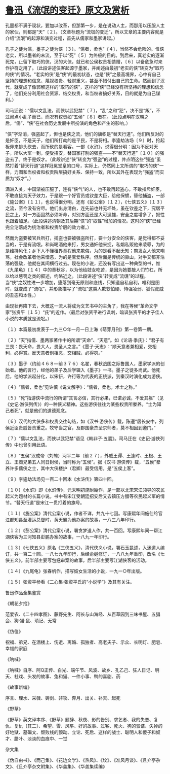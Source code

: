 # [鲁迅《流氓的变迁》原文及赏析](https://www.vrrw.net/wx/7807.html)

孔墨都不满于现状，要加以改革，但那第一步，是在说动人主，而那用以压服人主的家伙，则都是“天”〔２〕。（文章标题为“流氓的变迁”，所以文章的主要内容就是介绍“流氓”的起源和演变过程，首先从儒家和墨家讲起。）

孔子之徒为儒，墨子之徒为侠〔３〕。“儒者，柔也”〔４〕，当然不会危险的。惟侠老实，所以墨者的末流，至于以“死”〔５〕为终极的目的。到后来，真老实的逐渐死完，止留下取巧的侠，汉的大侠，就已和公侯权贵相馈赠，〔６〕以备危急时来作护符之用了。（此段讲述侠客起源于墨家，并阐述由最初“老实的侠”转变为“取巧的侠”的情况。“老实的侠”是“侠”的最初状态，也是“侠”之最高境界，心中有自己坚持的理想和信念、蔑视权贵、轻财重义，甚至不惜付出自己的生命。然而到了汉代，就变成了像郭解这样的“取巧的侠”，这样的“侠”已经没有所坚持的理想和信念了，他们充分利用社会资源、结交权贵，和当权者搞好关系，目的就是为自己谋利。）



司马迁说：“儒以文乱法，而侠以武犯禁”〔７〕，“乱”之和“犯”，决不是“叛”，不过闹点小乱子而已，而况有权贵如“五侯”〔８〕者在。（此段点明在汉朝之后，“儒”、“侠”在社会历史发展中所扮演的角色和产生的影响。）

“侠”字渐消，强盗起了，但也是侠之流，他们的旗帜是“替天行道”。他们所反对的是奸臣，不是天子，他们所打劫的是平民，不是将相。李逵劫法场〔９〕时，抡起板斧来排头砍去，而所砍的是看客。一部《水浒》，说得很分明：因为不反对天子，所以大军一到，便受招安，替国家打别的强盗——不“替天行道”〔１０〕的强盗去了。终于是奴才。（此段讲述“侠”转变为“强盗”的过程，并点明这些“强盗”虽然打着“替天行道”这样冠冕堂皇的口号，实际上，仍然同上文所谓的“取巧的侠”一样，力图和当权者和权贵阶层搞好关系、保持一致，所以其外在表现为“强盗”而实质为“奴才”。）

满洲入关，中国渐被压服了，连有“侠气”的人，也不敢再起盗心，不敢指斥奸臣，不敢直接为天子效力，于是跟一个好官员或钦差大臣，给他保镳，替他捕盗，一部《施公案》〔１１〕，也说得很分明，还有《彭公案》〔１２〕，《七侠五义》〔１３〕之流，至今没有穷尽。他们出身清白，连先前也并无坏处，虽在钦差之下，究居平民之上，对一方面固然必须听命，对别方面还是大可逞雄，安全之度增多了，奴性也跟着加足。（此段讲述清朝及其后期“侠”的“奴性”增加的情况。这时的“侠”已经完全沦落成为统治者和权贵阶层的效力者。）

然而为盗要被官兵所打，捕盗也要被强盗所打，要十分安全的侠客，是觉得都不妥当的，于是有流氓。和尚喝酒他来打，男女通奸他来捉，私娼私贩他来凌辱，为的是维持风化；乡下人不懂租界章程他来欺侮，为的是看不起无知；剪发女人他来嘲骂，社会改革者他来憎恶，为的是宝爱秩序。但后面是传统的靠山，对手又都非浩荡的强敌，他就在其间横行过去。现在的小说，还没有写出这一种典型的书，惟《九尾龟》〔１４〕中的章秋谷，以为他给妓女吃苦，是因为她要敲人们竹杠，所以给以惩罚之类的叙述，约略近之。（此段讲述“侠”转变成“流氓”的过程。当“侠”之奴性进一步增加，堕落到毫无原则和底线，只知道自私自利，唯利是图时，就变成了“流氓”，并形象描写了“流氓”这类人欺软怕硬、恃强凌弱、狐假虎威的丑态和本性。）

由现状再降下去，大概这一流人将成为文艺书中的主角了，我在等候“革命文学家”张资平〔１５〕“氏”的近作。（最后对张资平进行讽刺，暗讽张资平的才子佳人小说的本质就是流氓。）



〔１〕本篇最初发表于一九三○年一月一日上海《萌芽月刊》第一卷第一期。

〔２〕“天”指儒、墨两家著作中的所谓“天命”、“天意”。如《论语·季氏》：“君子有三畏：畏天命，畏大人，畏圣人之言。”《墨子·天志》：“顺天意者兼相爱，交相利，必得赏。反天意者别相恶，交相贼，必得罚。”

〔３〕墨子（约前４６８—前３７６）名翟，春秋战国之际鲁国人，墨家学派的创始者。他的言行，经他的弟子及后学辑入《墨子》一书。墨子之徒多尚武。他死后，他的学派起分化，以宋钘，许行等为代表的正统派，到秦汉时演化成为游侠。

〔４〕“儒者，柔也”见许慎《说文解字》：“儒者，柔也，术士之称。”

〔５〕“死”指游侠中流行的所谓“其言必信，其行必果，已诺必诚，不爱其躯”（见《史记·游侠列传》）的一种侠义精神。这些游侠往往为某些权贵所豢养。“士为知己者死”，就是他们的道德观念。

〔６〕汉代的大侠多和权贵交往勾结，如《汉书·游侠传》载，陈遵“居长安中，列侯近臣贵戚皆贵重之。牧守当之官，及郡国豪杰至京师者，莫不相因到遵门。”

〔７〕“儒以文乱法，而侠以武犯禁”语见《韩非子·五蠹》。司马迁在《史记·游侠列传》中也曾引用此语。

〔８〕“五侯”汉成帝（刘骜）河平二年（前２７），外戚王谭、王逢时、王根、王立、王商兄弟五人同日封侯，当时称为“五侯”。据《汉书·游侠传》载，“五侯”豢养许多儒侠之士，其中大侠楼护（君卿）最受信用，是“五侯上客”。

〔９〕李逵劫法场见一百二十回本《水浒传》第四十回。

〔１０〕《水浒》即《水浒传》，元末明初施耐庵作，是一部以北宋宋江领导的农民起义为题材的长篇小说。书中有宋江受朝廷招安后又去镇压方腊等农民起义军的情节。“替天行道”是宋江一贯打着的旗号。

〔１１〕《施公案》清代公案小说，作者不详，共九十七回。写康熙年间施仕纶官江都知县至灌运总督时，黄天霸为他办案的故事，一八三八年印行。

〔１２〕《彭公案》清代公案小说，署贪梦道人作，共一百回。写康熙年间一帮江湖侠客为三河知县彭鹏办案的故事，一八九一年印行。

〔１３〕《七侠五义》原名《三侠五义》，清代侠义小说，署石玉昆述，入迷道人编订，共一百二十回。一八七九年印行，后经俞樾修订，一八八九年重印，改名《七侠五义》。前半部主要写包拯审案的故事，后半部主要写江湖侠客的活动。

〔１４〕《九尾龟》张春帆作，描写妓女生活的小说，一九一○年出版。

〔１５〕张资平参看《二心集·张资平氏的“小说学”》及其有关注。

鲁迅作品全集鉴赏

《朝花夕拾》

范爱农、《二十四孝图》、藤野先生、阿长与山海经、从百草园到三味书屋、五猖会、狗·猫·鼠、琐记、无常

《仿徨》

祝福、弟兄、在酒楼上、伤逝、离婚、孤独者、高老夫子、示众、长明灯、肥皂、幸福的家庭

《呐喊》

《呐喊》自序、阿Q正传、白光、端午节、风波、故乡、孔乙己、狂人日记、明天、社戏、头发的故事、兔和猫、一件小事、鸭的喜剧、药

《故事新编》

序言、理水、采薇、铸剑、非攻、奔月、出关、补天、起死

《野草》

《野草》英文译本序、《野草》题辞、秋夜、影的告别、求乞者、我的失恋、复仇、复仇〔其二〕、希望、雪、风筝、好的故事、过客、死火、狗的驳诘、失掉的好地狱、墓碣文、颓败线的颤动、立论、死后、这样的战士、聪明人和傻子和奴才、腊叶、淡淡的血痕中、一觉

杂文集

《伪自由书》、《而己集》、《花边文学》、《热风》、《坟》、《准风月谈》、《且介亭杂文》、《且介亭杂文附集》、《华盖集》、《华盖集续编》

